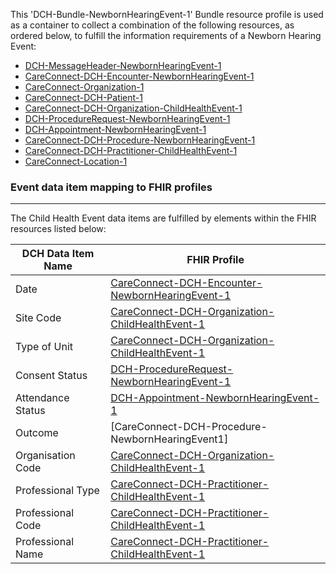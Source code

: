 This 'DCH-Bundle-NewbornHearingEvent-1' Bundle resource profile is used as a container to collect a combination of the following resources, as ordered below, to fulfill the information requirements of a Newborn Hearing Event:

- [DCH-MessageHeader-NewbornHearingEvent-1]
- [CareConnect-DCH-Encounter-NewbornHearingEvent-1]
- [CareConnect-Organization-1]
- [CareConnect-DCH-Patient-1]
- [CareConnect-DCH-Organization-ChildHealthEvent-1]
- [DCH-ProcedureRequest-NewbornHearingEvent-1] 
- [DCH-Appointment-NewbornHearingEvent-1] 
- [CareConnect-DCH-Procedure-NewbornHearingEvent-1]
- [CareConnect-DCH-Practitioner-ChildHealthEvent-1]
- [CareConnect-Location-1]



###  Event data item mapping to FHIR profiles ###
----------
The Child Health Event data items are fulfilled by elements within the FHIR resources listed below:


| DCH Data Item Name | FHIR Profile                           |
|--------------------|----------------------------------------|
| Date               | [CareConnect-DCH-Encounter-NewbornHearingEvent-1]    |
| Site Code          | [CareConnect-DCH-Organization-ChildHealthEvent-1] |
| Type of Unit       | [CareConnect-DCH-Organization-ChildHealthEvent-1] |
| Consent Status     | [DCH-ProcedureRequest-NewbornHearingEvent-1]         |
| Attendance Status  | [DCH-Appointment-NewbornHearingEvent-1]              |
| Outcome            | [CareConnect-DCH-Procedure-NewbornHearingEvent1]          |
| Organisation Code  | [CareConnect-DCH-Organization-ChildHealthEvent-1] |
| Professional Type  | [CareConnect-DCH-Practitioner-ChildHealthEvent-1] |
| Professional Code  | [CareConnect-DCH-Practitioner-ChildHealthEvent-1] |
| Professional Name  | [CareConnect-DCH-Practitioner-ChildHealthEvent-1] |
                                                                                                   

[DCH-MessageHeader-NewbornHearingEvent-1]:dch-messageheader-newbornhearingevent-1.html
[CareConnect-DCH-Encounter-NewbornHearingEvent-1]:careconnect-dch-encounter-newbornhearingevent-1.html
[CareConnect-Organization-1]:careconnect-organization-1.html
[CareConnect-DCH-Patient-1]:careconnect-dch-patient-1.html
[CareConnect-DCH-Organization-ChildHealthEvent-1]:careconnect-dch-organization-childhealthevent-1.html
[DCH-ProcedureRequest-NewbornHearingEvent-1]:dch-procedurerequest-newbornhearingevent-1.html 
[DCH-Appointment-NewbornHearingEvent-1]:dch-appointment-newbornhearingevent-1.html 
[CareConnect-DCH-Procedure-NewbornHearingEvent-1]:careconnect-dch-procedure-newbornhearingevent1.html
[CareConnect-DCH-Practitioner-NewbornHearingEvent-1]:careconnect-dch-practitioner-newbornhearingevent-1.html
[CareConnect-DCH-Practitioner-ChildHealthEvent-1]:careconnect-dch-practitioner-childhealthevent-1.html
[CareConnect-Location-1]:careconnect-location-1.html

